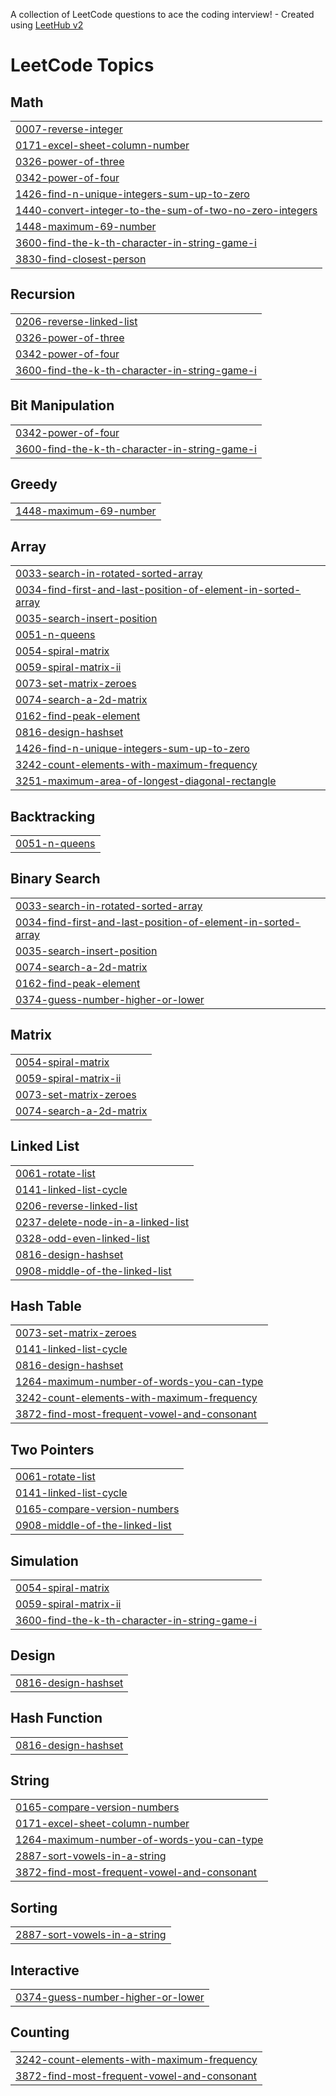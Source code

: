 A collection of LeetCode questions to ace the coding interview! - Created using [LeetHub v2](https://github.com/arunbhardwaj/LeetHub-2.0)
<!---LeetCode Topics Start-->
# LeetCode Topics
## Math
|  |
| ------- |
| [0007-reverse-integer](https://github.com/gollapallijayanthi/CodeHorizons/tree/master/0007-reverse-integer) |
| [0171-excel-sheet-column-number](https://github.com/gollapallijayanthi/CodeHorizons/tree/master/0171-excel-sheet-column-number) |
| [0326-power-of-three](https://github.com/gollapallijayanthi/Leetcode/tree/master/0326-power-of-three) |
| [0342-power-of-four](https://github.com/gollapallijayanthi/CodeHorizons/tree/master/0342-power-of-four) |
| [1426-find-n-unique-integers-sum-up-to-zero](https://github.com/gollapallijayanthi/CodeHorizons/tree/master/1426-find-n-unique-integers-sum-up-to-zero) |
| [1440-convert-integer-to-the-sum-of-two-no-zero-integers](https://github.com/gollapallijayanthi/CodeHorizons/tree/master/1440-convert-integer-to-the-sum-of-two-no-zero-integers) |
| [1448-maximum-69-number](https://github.com/gollapallijayanthi/CodeHorizons/tree/master/1448-maximum-69-number) |
| [3600-find-the-k-th-character-in-string-game-i](https://github.com/gollapallijayanthi/CodeHorizons/tree/master/3600-find-the-k-th-character-in-string-game-i) |
| [3830-find-closest-person](https://github.com/gollapallijayanthi/CodeHorizons/tree/master/3830-find-closest-person) |
## Recursion
|  |
| ------- |
| [0206-reverse-linked-list](https://github.com/gollapallijayanthi/CodeHorizons/tree/master/0206-reverse-linked-list) |
| [0326-power-of-three](https://github.com/gollapallijayanthi/Leetcode/tree/master/0326-power-of-three) |
| [0342-power-of-four](https://github.com/gollapallijayanthi/CodeHorizons/tree/master/0342-power-of-four) |
| [3600-find-the-k-th-character-in-string-game-i](https://github.com/gollapallijayanthi/CodeHorizons/tree/master/3600-find-the-k-th-character-in-string-game-i) |
## Bit Manipulation
|  |
| ------- |
| [0342-power-of-four](https://github.com/gollapallijayanthi/CodeHorizons/tree/master/0342-power-of-four) |
| [3600-find-the-k-th-character-in-string-game-i](https://github.com/gollapallijayanthi/CodeHorizons/tree/master/3600-find-the-k-th-character-in-string-game-i) |
## Greedy
|  |
| ------- |
| [1448-maximum-69-number](https://github.com/gollapallijayanthi/CodeHorizons/tree/master/1448-maximum-69-number) |
## Array
|  |
| ------- |
| [0033-search-in-rotated-sorted-array](https://github.com/gollapallijayanthi/CodeHorizons/tree/master/0033-search-in-rotated-sorted-array) |
| [0034-find-first-and-last-position-of-element-in-sorted-array](https://github.com/gollapallijayanthi/CodeHorizons/tree/master/0034-find-first-and-last-position-of-element-in-sorted-array) |
| [0035-search-insert-position](https://github.com/gollapallijayanthi/CodeHorizons/tree/master/0035-search-insert-position) |
| [0051-n-queens](https://github.com/gollapallijayanthi/CodeHorizons/tree/master/0051-n-queens) |
| [0054-spiral-matrix](https://github.com/gollapallijayanthi/CodeHorizons/tree/master/0054-spiral-matrix) |
| [0059-spiral-matrix-ii](https://github.com/gollapallijayanthi/CodeHorizons/tree/master/0059-spiral-matrix-ii) |
| [0073-set-matrix-zeroes](https://github.com/gollapallijayanthi/CodeHorizons/tree/master/0073-set-matrix-zeroes) |
| [0074-search-a-2d-matrix](https://github.com/gollapallijayanthi/CodeHorizons/tree/master/0074-search-a-2d-matrix) |
| [0162-find-peak-element](https://github.com/gollapallijayanthi/CodeHorizons/tree/master/0162-find-peak-element) |
| [0816-design-hashset](https://github.com/gollapallijayanthi/CodeHorizons/tree/master/0816-design-hashset) |
| [1426-find-n-unique-integers-sum-up-to-zero](https://github.com/gollapallijayanthi/CodeHorizons/tree/master/1426-find-n-unique-integers-sum-up-to-zero) |
| [3242-count-elements-with-maximum-frequency](https://github.com/gollapallijayanthi/CodeHorizons/tree/master/3242-count-elements-with-maximum-frequency) |
| [3251-maximum-area-of-longest-diagonal-rectangle](https://github.com/gollapallijayanthi/CodeHorizons/tree/master/3251-maximum-area-of-longest-diagonal-rectangle) |
## Backtracking
|  |
| ------- |
| [0051-n-queens](https://github.com/gollapallijayanthi/CodeHorizons/tree/master/0051-n-queens) |
## Binary Search
|  |
| ------- |
| [0033-search-in-rotated-sorted-array](https://github.com/gollapallijayanthi/CodeHorizons/tree/master/0033-search-in-rotated-sorted-array) |
| [0034-find-first-and-last-position-of-element-in-sorted-array](https://github.com/gollapallijayanthi/CodeHorizons/tree/master/0034-find-first-and-last-position-of-element-in-sorted-array) |
| [0035-search-insert-position](https://github.com/gollapallijayanthi/CodeHorizons/tree/master/0035-search-insert-position) |
| [0074-search-a-2d-matrix](https://github.com/gollapallijayanthi/CodeHorizons/tree/master/0074-search-a-2d-matrix) |
| [0162-find-peak-element](https://github.com/gollapallijayanthi/CodeHorizons/tree/master/0162-find-peak-element) |
| [0374-guess-number-higher-or-lower](https://github.com/gollapallijayanthi/CodeHorizons/tree/master/0374-guess-number-higher-or-lower) |
## Matrix
|  |
| ------- |
| [0054-spiral-matrix](https://github.com/gollapallijayanthi/CodeHorizons/tree/master/0054-spiral-matrix) |
| [0059-spiral-matrix-ii](https://github.com/gollapallijayanthi/CodeHorizons/tree/master/0059-spiral-matrix-ii) |
| [0073-set-matrix-zeroes](https://github.com/gollapallijayanthi/CodeHorizons/tree/master/0073-set-matrix-zeroes) |
| [0074-search-a-2d-matrix](https://github.com/gollapallijayanthi/CodeHorizons/tree/master/0074-search-a-2d-matrix) |
## Linked List
|  |
| ------- |
| [0061-rotate-list](https://github.com/gollapallijayanthi/CodeHorizons/tree/master/0061-rotate-list) |
| [0141-linked-list-cycle](https://github.com/gollapallijayanthi/CodeHorizons/tree/master/0141-linked-list-cycle) |
| [0206-reverse-linked-list](https://github.com/gollapallijayanthi/CodeHorizons/tree/master/0206-reverse-linked-list) |
| [0237-delete-node-in-a-linked-list](https://github.com/gollapallijayanthi/CodeHorizons/tree/master/0237-delete-node-in-a-linked-list) |
| [0328-odd-even-linked-list](https://github.com/gollapallijayanthi/CodeHorizons/tree/master/0328-odd-even-linked-list) |
| [0816-design-hashset](https://github.com/gollapallijayanthi/CodeHorizons/tree/master/0816-design-hashset) |
| [0908-middle-of-the-linked-list](https://github.com/gollapallijayanthi/CodeHorizons/tree/master/0908-middle-of-the-linked-list) |
## Hash Table
|  |
| ------- |
| [0073-set-matrix-zeroes](https://github.com/gollapallijayanthi/CodeHorizons/tree/master/0073-set-matrix-zeroes) |
| [0141-linked-list-cycle](https://github.com/gollapallijayanthi/CodeHorizons/tree/master/0141-linked-list-cycle) |
| [0816-design-hashset](https://github.com/gollapallijayanthi/CodeHorizons/tree/master/0816-design-hashset) |
| [1264-maximum-number-of-words-you-can-type](https://github.com/gollapallijayanthi/CodeHorizons/tree/master/1264-maximum-number-of-words-you-can-type) |
| [3242-count-elements-with-maximum-frequency](https://github.com/gollapallijayanthi/CodeHorizons/tree/master/3242-count-elements-with-maximum-frequency) |
| [3872-find-most-frequent-vowel-and-consonant](https://github.com/gollapallijayanthi/CodeHorizons/tree/master/3872-find-most-frequent-vowel-and-consonant) |
## Two Pointers
|  |
| ------- |
| [0061-rotate-list](https://github.com/gollapallijayanthi/CodeHorizons/tree/master/0061-rotate-list) |
| [0141-linked-list-cycle](https://github.com/gollapallijayanthi/CodeHorizons/tree/master/0141-linked-list-cycle) |
| [0165-compare-version-numbers](https://github.com/gollapallijayanthi/CodeHorizons/tree/master/0165-compare-version-numbers) |
| [0908-middle-of-the-linked-list](https://github.com/gollapallijayanthi/CodeHorizons/tree/master/0908-middle-of-the-linked-list) |
## Simulation
|  |
| ------- |
| [0054-spiral-matrix](https://github.com/gollapallijayanthi/CodeHorizons/tree/master/0054-spiral-matrix) |
| [0059-spiral-matrix-ii](https://github.com/gollapallijayanthi/CodeHorizons/tree/master/0059-spiral-matrix-ii) |
| [3600-find-the-k-th-character-in-string-game-i](https://github.com/gollapallijayanthi/CodeHorizons/tree/master/3600-find-the-k-th-character-in-string-game-i) |
## Design
|  |
| ------- |
| [0816-design-hashset](https://github.com/gollapallijayanthi/CodeHorizons/tree/master/0816-design-hashset) |
## Hash Function
|  |
| ------- |
| [0816-design-hashset](https://github.com/gollapallijayanthi/CodeHorizons/tree/master/0816-design-hashset) |
## String
|  |
| ------- |
| [0165-compare-version-numbers](https://github.com/gollapallijayanthi/CodeHorizons/tree/master/0165-compare-version-numbers) |
| [0171-excel-sheet-column-number](https://github.com/gollapallijayanthi/CodeHorizons/tree/master/0171-excel-sheet-column-number) |
| [1264-maximum-number-of-words-you-can-type](https://github.com/gollapallijayanthi/CodeHorizons/tree/master/1264-maximum-number-of-words-you-can-type) |
| [2887-sort-vowels-in-a-string](https://github.com/gollapallijayanthi/CodeHorizons/tree/master/2887-sort-vowels-in-a-string) |
| [3872-find-most-frequent-vowel-and-consonant](https://github.com/gollapallijayanthi/CodeHorizons/tree/master/3872-find-most-frequent-vowel-and-consonant) |
## Sorting
|  |
| ------- |
| [2887-sort-vowels-in-a-string](https://github.com/gollapallijayanthi/CodeHorizons/tree/master/2887-sort-vowels-in-a-string) |
## Interactive
|  |
| ------- |
| [0374-guess-number-higher-or-lower](https://github.com/gollapallijayanthi/CodeHorizons/tree/master/0374-guess-number-higher-or-lower) |
## Counting
|  |
| ------- |
| [3242-count-elements-with-maximum-frequency](https://github.com/gollapallijayanthi/CodeHorizons/tree/master/3242-count-elements-with-maximum-frequency) |
| [3872-find-most-frequent-vowel-and-consonant](https://github.com/gollapallijayanthi/CodeHorizons/tree/master/3872-find-most-frequent-vowel-and-consonant) |
<!---LeetCode Topics End-->